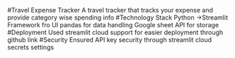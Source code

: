 #Travel Expense Tracker
A travel tracker that tracks your expense and provide category wise spending info
#Technology Stack
Python ->Streamlit Framework fro UI
pandas for data handling
Google sheet API for storage
#Deployment
Used streamlit cloud support for easier deployment through github link 
#Security
Ensured API key security through streamlit cloud secrets settings

